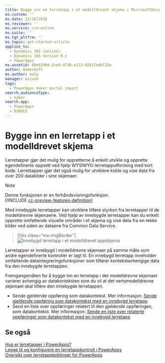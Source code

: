 ```yaml
---
title: Bygge inn en lerretapp i et modelldrevet skjema | MicrosoftDocs
ms.custom: ''
ms.date: 12/10/2018
ms.reviewer: ''
ms.service: crm-online
ms.suite: ''
ms.tgt_pltfrm: ''
ms.topic: get-started-article
applies_to:
  - Dynamics 365 (online)
  - Dynamics 365 Version 9.x
  - PowerApps
ms.assetid: 00e62904-2ce9-4730-a113-02b1fedbf22e
author: Aneesmsft
ms.author: matp
manager: kvivek
tags:
  - PowerApps maker portal impact
search.audienceType:
  - maker
search.app:
  - PowerApps
  - D365CE
---
```


# <a name="embed-a-canvas-app-on-a-model-driven-form"></a>Bygge inn en lerretapp i et modelldrevet skjema

Lerretapper gjør det mulig for oppretterne å enkelt utvikle og opprette egendefinerte oppsett ved hjelp WYSIWYG-lerretapputforming med kort kode. Lerrettapper gjør det også mulig for utviklere koble og vise data fra over 200 datakilder i sine skjemaer.

> [!NOTE]
> Denne funksjonen er en forhåndsvisningsfunksjon. <br />
> [!INCLUDE [cc-preview-features-definition](../../includes/cc-preview-features-definition.md)]

Med innebygde lerretapper kan utviklere tilføre styrken fra lerretapper til de modelldrevne skjemaene. Ved hjelp av innebygde lerretapper kan du enkelt opprette omfattende visuelle områder i et skjema og vise data fra en rekke kilder ved siden av dataene fra Common Data Service.

   > [!div class="mx-imgBorder"] 
   > ![](media/embed-canvas-app-in-form.png "Innebygd lerretapp i et modelldrevet appskjema")

Lerretapper er innebygd i modelldrevne skjemaer på samme måte som andre egendefinerte kontroller er lagt til. En innebygd lerretapp inneholder omfattende dataintegreringsfunksjoner som tilfører kontekstavhengige data fra den innebygde lerretappen.

Fremgangsmåten for å bygge inn en lerretapp i det modelldrevne skjemaet varierer avhengig av datakonteksten som du vil at det vertsmodelldrevne skjemaet skal tilføre den innebygde lerretappen.
-   Sende gjeldende oppføring som datakontekst. Mer informasjon: [Sende gjeldende oppføring som datakontekst med en innebygd lerretapp](pass-current-embedded-canvas-app.md)
-   Send en liste over oppføringer relatert til den gjeldende oppføringen, som datakontekst. Mer informasjon: [Sende en liste over relaterte oppføringer som datakontekst med en innebygd lerretapp](pass-related-embedded-canvas-app.md) 

<!-- After you have added an embedded canvas app to your model-driven form, learn how to share your embedded canvas app with other users (LINK TO ARTICLE #4).  -->

<!-- For things to keep in mind when working with embedded canvas apps and to help troubleshoot any issues you might encounter, see (LINK TO ARTICLE #5). -->

## <a name="see-also"></a>Se også
[Hva er lerretapper i PowerApps?](../canvas-apps/getting-started.md) <br />
[Legge til og konfigurere en lerretappkontroll i PowerApps](../canvas-apps/add-configure-controls.md) <br />
[Oversikt over lerretappkoblinger for PowerApps](../canvas-apps/connections-list.md) 
